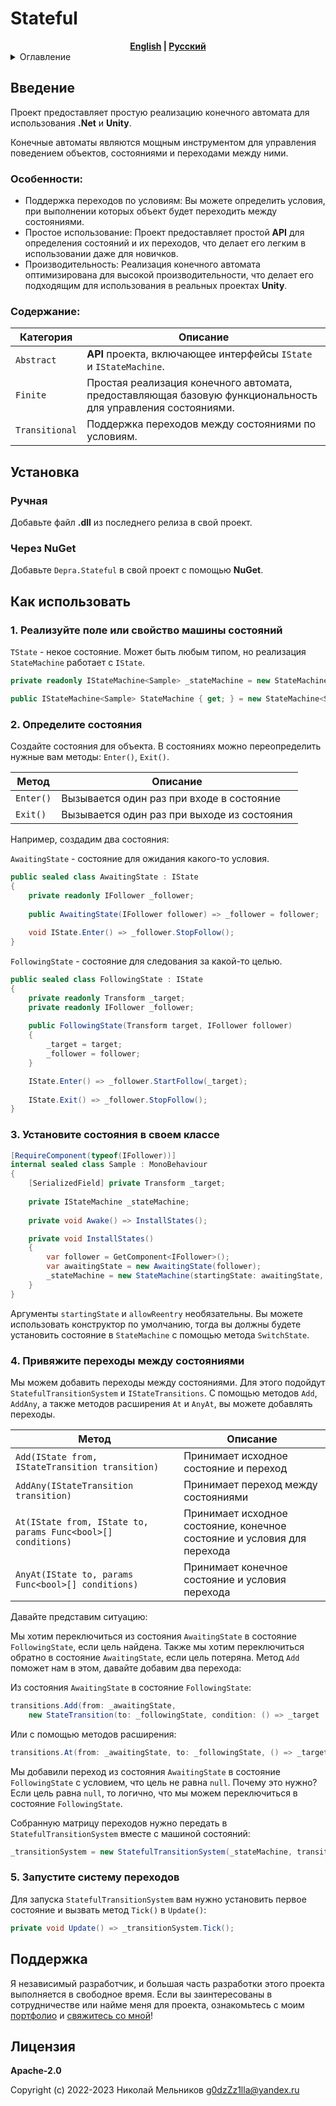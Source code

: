 # Stateful

<div align="center">
    <strong><a href="README.md">English</a> | <a href="README.RU.md">Русский</a></strong>
</div>

<details>
<summary>Оглавление</summary>

- [Введение](#введение)
- [Установка](#установка)
- [Как использовать](#как-использовать)
    - [Реализуйте поле или свойство](#1-реализуйте-поле-или-свойство-машины-состояний)
    - [Определите состояния](#2-определите-состояния)
    - [Установите состояния в своем классе](#3-установите-состояния-в-своем-классе)
    - [Привяжите переходы между состояниями](#4-привяжите-переходы-между-состояниями)
    - [Запустите систему переходов](#5-запустите-систему-переходов)
- [Поддержка](#поддержка)
- [Лицензия](#лицензия)
</details>

## Введение

Проект предоставляет простую реализацию конечного автомата для использования **.Net** и **Unity**.

Конечные автоматы являются мощным инструментом для управления поведением объектов, состояниями и переходами между ними.

### Особенности:

* Поддержка переходов по условиям: Вы можете определить условия, при выполнении которых объект будет переходить между
  состояниями.
* Простое использование: Проект предоставляет простой **API** для определения состояний и их переходов, что делает его
  легким в использовании даже для новичков.
* Производительность: Реализация конечного автомата оптимизирована для высокой производительности, что делает его
  подходящим для использования в реальных проектах **Unity**.

### Содержание:

| Категория      | Описание                                                                                                    |
|----------------|-------------------------------------------------------------------------------------------------------------|
| `Abstract`     | **API** проекта, включающее интерфейсы `IState` и `IStateMachine`.                                          |
| `Finite`       | Простая реализация конечного автомата, предоставляющая базовую функциональность для управления состояниями. |
| `Transitional` | Поддержка переходов между состояниями по условиям.                                                          |

## Установка

### Ручная

Добавьте файл **.dll** из последнего релиза в свой проект.

### Через NuGet

Добавьте `Depra.Stateful` в свой проект с помощью **NuGet**.

## Как использовать

### 1. Реализуйте поле или свойство машины состояний

`TState` - некое состояние. Может быть любым типом, 
но реализация `StateMachine` работает с `IState`.

```csharp
private readonly IStateMachine<Sample> _stateMachine = new StateMachine<Sample>();
```

```csharp
public IStateMachine<Sample> StateMachine { get; } = new StateMachine<Sample>();
```

### 2. Определите состояния

Создайте состояния для объекта. 
В состояниях можно переопределить нужные вам методы: `Enter()`, `Exit()`.

| Метод     | Описание                                    |
|-----------|---------------------------------------------|
| `Enter()` | Вызывается один раз при входе в состояние   |
| `Exit()`  | Вызывается один раз при выходе из состояния |

Например, создадим два состояния:

`AwaitingState` - состояние для ожидания какого-то условия.

```csharp
public sealed class AwaitingState : IState
{
    private readonly IFollower _follower;
    
    public AwaitingState(IFollower follower) => _follower = follower;
    
    void IState.Enter() => _follower.StopFollow();
}
```

`FollowingState` - состояние для следования за какой-то целью.

```csharp
public sealed class FollowingState : IState
{
    private readonly Transform _target;
    private readonly IFollower _follower;
        
    public FollowingState(Transform target, IFollower follower)
    {
        _target = target;
        _follower = follower;
    }

    IState.Enter() => _follower.StartFollow(_target);
    
    IState.Exit() => _follower.StopFollow();
}
```

### 3. Установите состояния в своем классе

```csharp
[RequireComponent(typeof(IFollower))]
internal sealed class Sample : MonoBehaviour
{
    [SerializedField] private Transform _target;
    
    private IStateMachine _stateMachine;
    
    private void Awake() => InstallStates();

    private void InstallStates()
    {
        var follower = GetComponent<IFollower>();
        var awaitingState = new AwaitingState(follower);
        _stateMachine = new StateMachine(startingState: awaitingState, allowReentry: false);
    }
}
```

Аргументы `startingState` и `allowReentry` необязательны.
Вы можете использовать конструктор по умолчанию,
тогда вы должны будете установить состояние в `StateMachine` с помощью метода `SwitchState`.

### 4. Привяжите переходы между состояниями

Мы можем добавить переходы между состояниями.
Для этого подойдут `StatefulTransitionSystem` и `IStateTransitions`.
C помощью методов `Add`, `AddAny`, а также методов расширения `At` и `AnyAt`, вы можете добавлять переходы.

| Метод                                                        | Описание                                                                |
|--------------------------------------------------------------|-------------------------------------------------------------------------|
| `Add(IState from, IStateTransition transition)`              | Принимает исходное состояние и переход                                  |
| `AddAny(IStateTransition transition)`                        | Принимает переход между состояниями                                     |
| `At(IState from, IState to, params Func<bool>[] conditions)` | Принимает исходное состояние, конечное состояние и условия для перехода |
| `AnyAt(IState to, params Func<bool>[] conditions)`           | Принимает конечное состояние и условия перехода                         |

Давайте представим ситуацию:

Мы хотим переключиться из состояния `AwaitingState` в состояние `FollowingState`, если цель найдена.
Также мы хотим переключиться обратно в состояние `AwaitingState`, если цель потеряна.
Метод `Add` поможет нам в этом, давайте добавим два перехода:

Из состояния `AwaitingState` в состояние `FollowingState`:

```csharp
transitions.Add(from: _awaitingState,
    new StateTransition(to: _followingState, condition: () => _target != null));
```

Или с помощью методов расширения:

```csharp
transitions.At(from: _awaitingState, to: _followingState, () => _target != null);
```

Мы добавили переход из состояния `AwaitingState` в состояние `FollowingState` с условием, что цель не равна `null`.
Почему это нужно?
Если цель равна `null`, то логично, что мы можем переключиться в состояние `FollowingState`.

Собранную матрицу переходов нужно передать в `StatefulTransitionSystem` вместе с машиной состояний:

```csharp
_transitionSystem = new StatefulTransitionSystem(_stateMachine, transitions);
```

### 5. Запустите систему переходов

Для запуска `StatefulTransitionSystem` вам нужно установить первое состояние и вызвать метод `Tick()` в `Update()`:

```csharp
private void Update() => _transitionSystem.Tick();
```

## Поддержка

Я независимый разработчик,
и большая часть разработки этого проекта выполняется в свободное время.
Если вы заинтересованы в сотрудничестве или найме меня для проекта,
ознакомьтесь с моим [портфолио](https://github.com/Depression-aggression)
и [свяжитесь со мной](mailto:g0dzZz1lla@yandex.ru)!

## Лицензия

**Apache-2.0**

Copyright (c) 2022-2023 Николай Мельников
[g0dzZz1lla@yandex.ru](mailto:g0dzZz1lla@yandex.ru)

